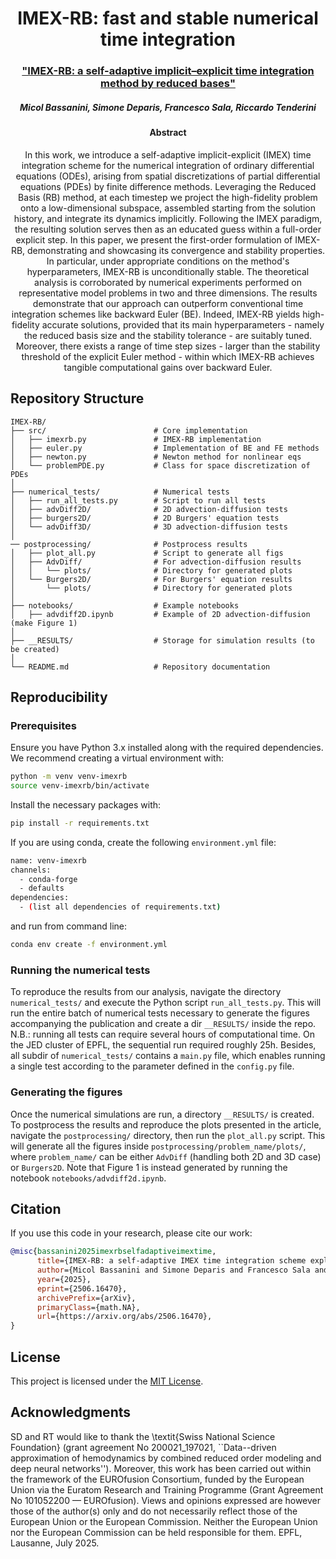 <h1 align="center"> IMEX-RB: fast and stable numerical time integration </h1>

<h3 align="center"> <a href="https://arxiv.org/"> "IMEX-RB: a self-adaptive implicit–explicit time integration method by reduced bases" </a>  </h3>

<h5 align="center">  Micol Bassanini, Simone Deparis, Francesco Sala, Riccardo Tenderini </h5>


<h4 align="center">  Abstract </h4>

<p align="center">  In this work, we introduce a self-adaptive implicit-explicit (IMEX) time integration scheme for the numerical integration of ordinary differential equations (ODEs), arising from spatial discretizations of partial differential equations (PDEs) by finite difference methods. Leveraging the Reduced Basis (RB) method, at each timestep we project the high-fidelity problem onto a low-dimensional subspace, assembled starting from the solution history, and integrate its dynamics implicitly. Following the IMEX paradigm, the resulting solution serves then as an educated guess within a full-order explicit step. In this paper, we present the first-order formulation of IMEX-RB, demonstrating and showcasing its convergence and stability properties. In particular, under appropriate conditions on the method's hyperparameters, IMEX-RB is unconditionally stable. The theoretical analysis is corroborated by numerical experiments performed on representative model problems in two and three dimensions. The results demonstrate that our approach can outperform conventional time integration schemes like backward Euler (BE). Indeed, IMEX-RB yields high-fidelity accurate solutions, provided that its main hyperparameters - namely the reduced basis size and the stability tolerance - are suitably tuned. Moreover, there exists a range of time step sizes - larger than the stability threshold of the explicit Euler method - within which IMEX-RB achieves tangible computational gains over backward Euler. </p>

## Repository Structure

```
IMEX-RB/
├── src/                        # Core implementation
│   ├── imexrb.py               # IMEX-RB implementation
│   ├── euler.py                # Implementation of BE and FE methods
│   ├── newton.py               # Newton method for nonlinear eqs
│   └── problemPDE.py           # Class for space discretization of PDEs
│
├── numerical_tests/            # Numerical tests
│   ├── run_all_tests.py        # Script to run all tests
│   ├── advDiff2D/              # 2D advection-diffusion tests
│   ├── burgers2D/              # 2D Burgers' equation tests
│   └── advDiff3D/              # 3D advection-diffusion tests
│
── postprocessing/              # Postprocess results
│   ├── plot_all.py             # Script to generate all figs
│   ├── AdvDiff/                # For advection-diffusion results
│   │   └── plots/              # Directory for generated plots
│   └── Burgers2D/              # For Burgers' equation results
│       └── plots/              # Directory for generated plots
│
├── notebooks/                  # Example notebooks
│   ├── advdiff2D.ipynb         # Example of 2D advection-diffusion (make Figure 1)
│   
├── __RESULTS/                  # Storage for simulation results (to be created)
│
└── README.md                   # Repository documentation   
```

## Reproducibility

### Prerequisites

Ensure you have Python 3.x installed along with the required dependencies.
We recommend creating a virtual environment with:

```bash
python -m venv venv-imexrb
source venv-imexrb/bin/activate  
```

Install the necessary packages with:

```bash
pip install -r requirements.txt
```

If you are using conda, create the following `environment.yml` file:
```bash
name: venv-imexrb
channels:
  - conda-forge
  - defaults
dependencies:
  - (list all dependencies of requirements.txt)
```
and run from command line:
```bash
conda env create -f environment.yml
```
### Running the numerical tests

To reproduce the results from our analysis, navigate the directory `numerical_tests/` and execute the Python script `run_all_tests.py`. This will run the entire batch of numerical tests necessary to generate the figures accompanying the publication and create a dir `__RESULTS/` inside the repo. N.B.: running all tests can require several hours of computational time. On the JED cluster of EPFL, the sequential run required roughly 25h. Besides, all subdir of `numerical_tests/` contains a `main.py` file, which enables running a single test according to the parameter defined in the `config.py` file.

### Generating the figures

Once the numerical simulations are run, a directory `__RESULTS/` is created. To postprocess the results and reproduce the plots presented in the article, navigate the `postprocessing/` directory, then run the `plot_all.py` script. This will generate all the figures inside `postprocessing/problem_name/plots/`, where `problem_name/` can be either `AdvDiff` (handling both 2D and 3D case) or `Burgers2D`. Note that Figure 1 is instead generated by running the notebook `notebooks/advdiff2d.ipynb`.

## Citation

If you use this code in your research, please cite our work:

```bibtex
@misc{bassanini2025imexrbselfadaptiveimextime,
      title={IMEX-RB: a self-adaptive IMEX time integration scheme exploiting the RB method}, 
      author={Micol Bassanini and Simone Deparis and Francesco Sala and Riccardo Tenderini},
      year={2025},
      eprint={2506.16470},
      archivePrefix={arXiv},
      primaryClass={math.NA},
      url={https://arxiv.org/abs/2506.16470}, 
}
```

## License

This project is licensed under the [MIT License](LICENSE).

## Acknowledgments

SD and RT would like to thank the \textit{Swiss National Science Foundation} (grant agreement No 200021\_197021, ``Data--driven approximation
of hemodynamics by combined reduced order modeling and deep neural networks''). Moreover, this work has been carried out within the framework of the EUROfusion Consortium, funded by the European Union via the Euratom Research and Training Programme (Grant Agreement No 101052200 — EUROfusion). Views and opinions expressed are however those of the author(s) only and do not necessarily reflect those of the European Union or the European Commission. Neither the European Union nor the European Commission can be held responsible for them. EPFL, Lausanne, July 2025.
